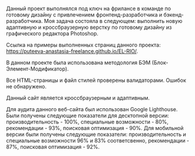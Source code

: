 Данный проект выполнялся под ключ на фрилансе в команде по готовому дизайну с привлечением фронтенд-разработчика и бэкенд-разработчика.
Моя задача состояла в следующем: выполнить новую адаптивную и кроссбраузерную верстку по готовому дизайну из графического редактора Photoshop.

Ссылка на примеры выполненных страниц данного проекта: https://puteeva-anastasia-freelance.github.io/EL-RIO/.

В данном проекте была использована методология БЭМ (Блок-Элемент-Модификатор).

Все HTML-страницы и файл стилей проверены валидаторами. Ошибок не обнаружено. 

Данный сайт является кроссбраузерным и адаптивным.

Для аудита данного веб-сайта был использован Google Lighthouse. Были получены следующие показатели для десктопной версии: производительность - 100%, специальные возможности - 80%, рекомендации - 93%, поисковая оптимизация - 90%. Для мобильной версии были получены следующие показатели: производительность и специальные возможности 96% и 83% соответсвенно, рекомендации - 87%, поисковая оптимизация - 92%.
